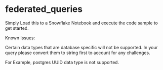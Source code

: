 # federated_queries

Simply Load this to a Snowflake Notebook and execute the code sample to get started.

Known Issues:

Certain data types that are database specific will not be supported.  In your query please convert them to string first to account for any challenges.

For Example, postgres UUID data type is not supported.